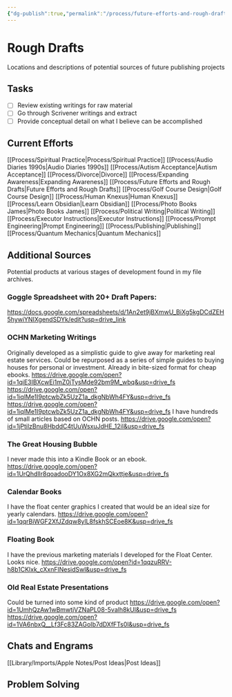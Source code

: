 ```yaml
---
{"dg-publish":true,"permalink":"/process/future-efforts-and-rough-drafts/","tags":["Effort/Publishing"]}
---
```


# Rough Drafts
Locations and descriptions of potential sources of future publishing projects
## Tasks
- [ ] Review existing writings for raw material
- [ ] Go through Scrivener writings and extract
- [ ] Provide conceptual detail on what I believe can be accomplished

## Current Efforts
[[Process/Spiritual Practice\|Process/Spiritual Practice]]
[[Process/Audio Diaries 1990s\|Audio Diaries 1990s]]
[[Process/Autism Acceptance\|Autism Acceptance]]
[[Process/Divorce\|Divorce]]
[[Process/Expanding Awareness\|Expanding Awareness]]
[[Process/Future Efforts and Rough Drafts\|Future Efforts and Rough Drafts]]
[[Process/Golf Course Design\|Golf Course Design]]
[[Process/Human Knexus\|Human Knexus]]
[[Process/Learn Obsidian\|Learn Obsidian]]
[[Process/Photo Books James\|Photo Books James]]
[[Process/Political Writing\|Political Writing]]
[[Process/Executor Instructions\|Executor Instructions]]
[[Process/Prompt Engineering\|Prompt Engineering]]
[[Process/Publishing\|Publishing]]
[[Process/Quantum Mechanics\|Quantum Mechanics]]

## Additional Sources
Potential products at various stages of development found in my file archives.

### Goggle Spreadsheet with 20+ Draft Papers:
https://docs.google.com/spreadsheets/d/1An2et9jBXmwU_BiXg5kgDCdZEH5hywiYNIXgendSDYk/edit?usp=drive_link
### OCHN Marketing Writings
Originally developed as a simplistic guide to give away for marketing real estate services.
Could be repurposed as a series of simple guides to buying houses for personal or investment.
Already in bite-sized format for cheap ebooks.
https://drive.google.com/open?id=1qiE3IBXcwEi1mZ0jTysMde92bm9M_wbq&usp=drive_fs
https://drive.google.com/open?id=1iqlMe1I9ptcwbZk5UzZ1a_dkgNbWh4FY&usp=drive_fs
https://drive.google.com/open?id=1iqlMe1I9ptcwbZk5UzZ1a_dkgNbWh4FY&usp=drive_fs
I have hundreds of small articles based on OCHN posts.
https://drive.google.com/open?id=1jPtilzBnu8HbddC4tUuWsxuJdHE_12iI&usp=drive_fs

### The Great Housing Bubble
I never made this into a Kindle Book or an ebook.
https://drive.google.com/open?id=1UrQhdllr8qoadooDY1Ox8XG2mQkxttje&usp=drive_fs

### Calendar Books
I have the float center graphics I created that would be an ideal size for yearly calendars.
https://drive.google.com/open?id=1qqrBiWGF2XfJZdqw8ylL8fskhSCEoe8K&usp=drive_fs

### Floating Book
I have the previous marketing materials I developed for the Float Center. Looks nice.
https://drive.google.com/open?id=1qqzuRRV-h8b1CKlxk_cXxnFlNesidSwl&usp=drive_fs

### Old Real Estate Presentations
Could be turned into some kind of product
https://drive.google.com/open?id=1UmhQzAw1wBmwtjVZNaPL08-5valh8kUl&usp=drive_fs
https://drive.google.com/open?id=1VA6nbxQ__Lf3Fc83ZAGoIb7dDXfFTs0l&usp=drive_fs

## Chats and Engrams
[[Library/Imports/Apple Notes/Post Ideas\|Post Ideas]]

## Problem Solving
